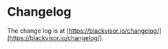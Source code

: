 Changelog
=========

The change log is at [https://blackvisor.io/changelog/](https://blackvisor.io/changelog/).